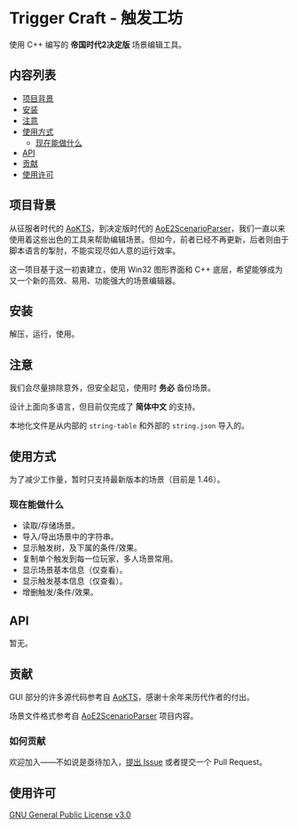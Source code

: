 # Trigger Craft - 触发工坊

使用 C++ 编写的 **帝国时代2决定版** 场景编辑工具。

## 内容列表

- [项目背景](#项目背景)
- [安装](#安装)
- [注意](#注意)
- [使用方式](#使用方式)
    - [现在能做什么](#现在能做什么)
- [API](#api)
- [贡献](#贡献)
- [使用许可](#使用许可)

## 项目背景

从征服者时代的 [AoKTS](https://github.com/mullikine/aokts)，到决定版时代的 [AoE2ScenarioParser](https://github.com/KSneijders/AoE2ScenarioParser)，我们一直以来使用着这些出色的工具来帮助编辑场景。但如今，前者已经不再更新，后者则由于脚本语言的掣肘，不能实现尽如人意的运行效率。

这一项目基于这一初衷建立，使用 Win32 图形界面和 C++ 底层，希望能够成为又一个新的高效、易用、功能强大的场景编辑器。

## 安装

解压，运行，使用。

## 注意

我们会尽量排除意外，但安全起见，使用时 **务必** 备份场景。

设计上面向多语言，但目前仅完成了 **简体中文** 的支持。

本地化文件是从内部的 `string-table` 和外部的 `string.json` 导入的。

## 使用方式

为了减少工作量，暂时只支持最新版本的场景（目前是 1.46）。
### 现在能做什么

- 读取/存储场景。
- 导入/导出场景中的字符串。
- 显示触发树，及下属的条件/效果。
- 复制单个触发到每一位玩家，多人场景常用。
- 显示场景基本信息（仅查看）。
- 显示触发基本信息（仅查看）。
- 增删触发/条件/效果。

## API

暂无。

## 贡献

GUI 部分的许多源代码参考自 [AoKTS](https://github.com/mullikine/aokts)，感谢十余年来历代作者的付出。

场景文件格式参考自 [AoE2ScenarioParser](https://github.com/KSneijders/AoE2ScenarioParser) 项目内容。

### 如何贡献
欢迎加入——不如说是亟待加入，[提出 Issue](https://github.com/MegaDusknoir/AoE2TriggerCraft/issues/new) 或者提交一个 Pull Request。

## 使用许可

[GNU General Public License v3.0](LICENSE)